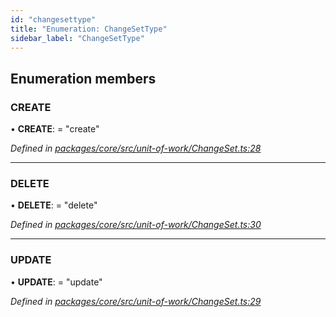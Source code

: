 ```yaml
---
id: "changesettype"
title: "Enumeration: ChangeSetType"
sidebar_label: "ChangeSetType"
---
```


## Enumeration members

### CREATE

•  **CREATE**:  = "create"

*Defined in [packages/core/src/unit-of-work/ChangeSet.ts:28](https://github.com/mikro-orm/mikro-orm/blob/18b580bb42/packages/core/src/unit-of-work/ChangeSet.ts#L28)*

___

### DELETE

•  **DELETE**:  = "delete"

*Defined in [packages/core/src/unit-of-work/ChangeSet.ts:30](https://github.com/mikro-orm/mikro-orm/blob/18b580bb42/packages/core/src/unit-of-work/ChangeSet.ts#L30)*

___

### UPDATE

•  **UPDATE**:  = "update"

*Defined in [packages/core/src/unit-of-work/ChangeSet.ts:29](https://github.com/mikro-orm/mikro-orm/blob/18b580bb42/packages/core/src/unit-of-work/ChangeSet.ts#L29)*
